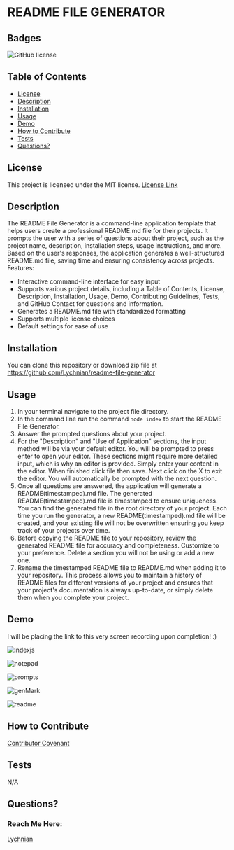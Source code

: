 # README FILE GENERATOR


## Badges

![GitHub license](https://img.shields.io/badge/license-MIT-blue.svg)


## Table of Contents

* [License](#license)
* [Description](#description)
* [Installation](#installation)
* [Usage](#usage)
* [Demo](#demo)
* [How to Contribute](#how-to-contribute)
* [Tests](#tests)
* [Questions?](#questions)


## License

This project is licensed under the MIT license.
[License Link](https://opensource.org/licenses/MIT)


## Description

The README File Generator is a command-line application template that helps users create a professional README.md file for their projects. It prompts the user with a series of questions about their project, such as the project name, description, installation steps, usage instructions, and more. Based on the user's responses, the application generates a well-structured README.md file, saving time and ensuring consistency across projects.
Features:
- Interactive command-line interface for easy input
- Supports various project details, including a Table of Contents, License, Description, Installation, Usage, Demo,  Contributing Guidelines, Tests, and GitHub Contact for questions and information.
- Generates a README.md file with standardized formatting
- Supports multiple license choices
- Default settings for ease of use



## Installation

You can clone this repository or download zip file at https://github.com/Lychnian/readme-file-generator


## Usage

1. In your terminal navigate to the project file directory.
2. In the command line run the command `node index`  to start the README File Generator.
3. Answer the prompted questions about your project. 
4. For the "Description" and "Use of Application" sections, the input method will be via your default editor. You will be prompted to press enter to open your editor. These sections might require more detailed input, which is why an editor is provided. Simply enter your content in the editor. When finished click file then save. Next click on the X to exit the editor. You will automatically be prompted with the next question.
5. Once all questions are answered, the application will generate a README(timestamped).md file. 
The generated README(timestamped).md file is timestamped to ensure uniqueness. You can find the generated file in the root directory of your project. Each time you run the generator, a new README(timestamped).md file will be created, and your existing file will not be overwritten ensuring you keep track of your projects over time.
6. Before copying the README file to your repository, review the generated README file for accuracy and completeness. Customize to your preference. Delete a section you will not be using or add a new one.
7. Rename the timestamped README file to README.md when adding it to your repository.
This process allows you to maintain a history of README files for different versions of your project and ensures that your project's documentation is always up-to-date, or simply delete them when you complete your project.



## Demo

I will be placing the link to this very screen recording upon completion! :)


![indexjs](https://github.com/Lychnian/readme-file-generator/assets/140586279/59e142b5-c255-4af6-9f98-a86bc28ec033)


![notepad](https://github.com/Lychnian/readme-file-generator/assets/140586279/1fb58e89-985a-4dd1-9f70-95d3f22c1563)


![prompts](https://github.com/Lychnian/readme-file-generator/assets/140586279/e87d2236-128d-456e-9a24-d29c6465dd9e)


![genMark](https://github.com/Lychnian/readme-file-generator/assets/140586279/3d0caa81-69b7-4c3b-8553-d062b66e3797)


![readme](https://github.com/Lychnian/readme-file-generator/assets/140586279/c378bd53-4c71-42c1-afa9-b512c7f1c7bf)




## How to Contribute

[Contributor Covenant](https://www.contributor-covenant.org/) 


## Tests

N/A


## Questions?
### Reach Me Here: 

[Lychnian](https://github.com/Lychnian)

